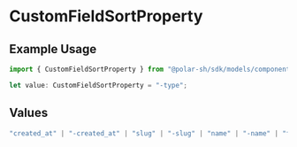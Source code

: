 # CustomFieldSortProperty

## Example Usage

```typescript
import { CustomFieldSortProperty } from "@polar-sh/sdk/models/components/customfieldsortproperty.js";

let value: CustomFieldSortProperty = "-type";
```

## Values

```typescript
"created_at" | "-created_at" | "slug" | "-slug" | "name" | "-name" | "type" | "-type"
```
